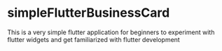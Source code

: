 # simpleFlutterBusinessCard
This is a very simple flutter application for beginners to experiment with flutter widgets and get familiarized with flutter development
